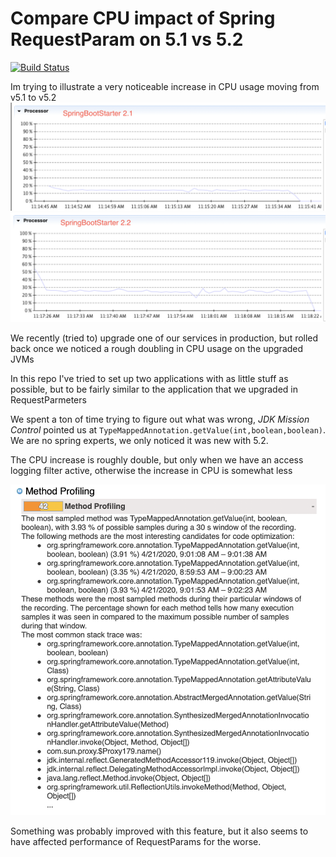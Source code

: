 # Compare CPU impact of Spring RequestParam on 5.1 vs 5.2
[![Build Status](https://travis-ci.org/jensim/spring-boot-compare-22-21.svg?branch=master)](https://travis-ci.org/jensim/spring-boot-compare-22-21)

Im trying to illustrate a very noticeable increase in CPU usage moving from v5.1 to v5.2
![GET 2.1](./images/21%20Screen%20Shot%202020-04-23%20at%2011.15.58.png)
![GET 2.2](./images/22%20Screen%20Shot%202020-04-23%20at%2011.18.29.png)

We recently (tried to) upgrade one of our services in production, but rolled back once we noticed a rough doubling in CPU usage on the upgraded JVMs

In this repo I've tried to set up two applications with as little stuff as possible, but to be fairly similar to the application that we upgraded in RequestParmeters 

We spent a ton of time trying to figure out what was wrong, *JDK Mission Control* pointed us at `TypeMappedAnnotation.getValue(int,boolean,boolean)`. 
We are no spring experts, we only noticed it was new with 5.2.

The CPU increase is roughly double, but only when we have an access logging filter active, otherwise the increase in CPU is somewhat less

![JMC](./images/Screen%20Shot%202020-04-22%20at%2009.50.23.png) 

Something was probably improved with this feature, but it also seems to have affected performance of RequestParams for the worse.
